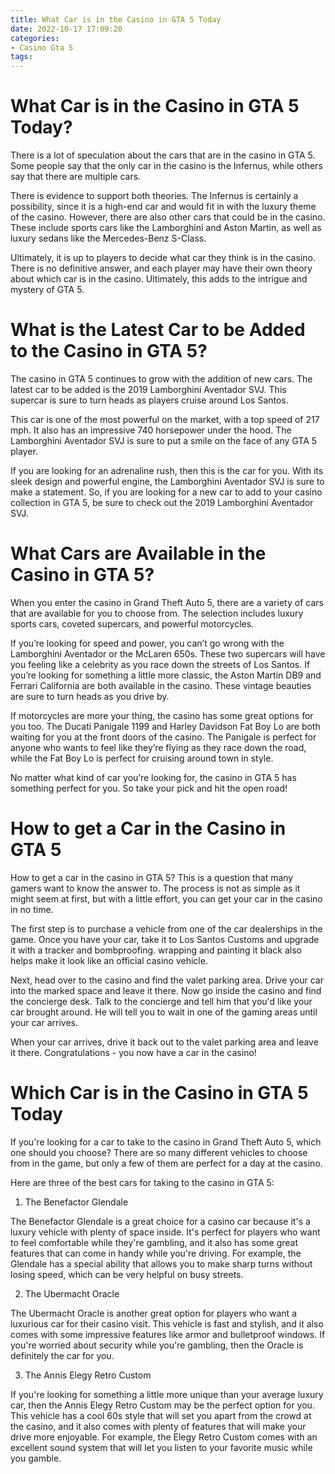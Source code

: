 ```yaml
---
title: What Car is in the Casino in GTA 5 Today
date: 2022-10-17 17:09:20
categories:
- Casino Gta 5
tags:
---
```



#  What Car is in the Casino in GTA 5 Today?

There is a lot of speculation about the cars that are in the casino in GTA 5. Some people say that the only car in the casino is the Infernus, while others say that there are multiple cars.

There is evidence to support both theories. The Infernus is certainly a possibility, since it is a high-end car and would fit in with the luxury theme of the casino. However, there are also other cars that could be in the casino. These include sports cars like the Lamborghini and Aston Martin, as well as luxury sedans like the Mercedes-Benz S-Class.

Ultimately, it is up to players to decide what car they think is in the casino. There is no definitive answer, and each player may have their own theory about which car is in the casino. Ultimately, this adds to the intrigue and mystery of GTA 5.

#  What is the Latest Car to be Added to the Casino in GTA 5?

The casino in GTA 5 continues to grow with the addition of new cars. The latest car to be added is the 2019 Lamborghini Aventador SVJ. This supercar is sure to turn heads as players cruise around Los Santos.

This car is one of the most powerful on the market, with a top speed of 217 mph. It also has an impressive 740 horsepower under the hood. The Lamborghini Aventador SVJ is sure to put a smile on the face of any GTA 5 player.

If you are looking for an adrenaline rush, then this is the car for you. With its sleek design and powerful engine, the Lamborghini Aventador SVJ is sure to make a statement. So, if you are looking for a new car to add to your casino collection in GTA 5, be sure to check out the 2019 Lamborghini Aventador SVJ.

#  What Cars are Available in the Casino in GTA 5?

When you enter the casino in Grand Theft Auto 5, there are a variety of cars that are available for you to choose from. The selection includes luxury sports cars, coveted supercars, and powerful motorcycles.

If you’re looking for speed and power, you can’t go wrong with the Lamborghini Aventador or the McLaren 650s. These two supercars will have you feeling like a celebrity as you race down the streets of Los Santos. If you’re looking for something a little more classic, the Aston Martin DB9 and Ferrari California are both available in the casino. These vintage beauties are sure to turn heads as you drive by.

If motorcycles are more your thing, the casino has some great options for you too. The Ducati Panigale 1199 and Harley Davidson Fat Boy Lo are both waiting for you at the front doors of the casino. The Panigale is perfect for anyone who wants to feel like they’re flying as they race down the road, while the Fat Boy Lo is perfect for cruising around town in style.

No matter what kind of car you’re looking for, the casino in GTA 5 has something perfect for you. So take your pick and hit the open road!

#  How to get a Car in the Casino in GTA 5

How to get a car in the casino in GTA 5? This is a question that many gamers want to know the answer to. The process is not as simple as it might seem at first, but with a little effort, you can get your car in the casino in no time.

The first step is to purchase a vehicle from one of the car dealerships in the game. Once you have your car, take it to Los Santos Customs and upgrade it with a tracker and bombproofing. wrapping and painting it black also helps make it look like an official casino vehicle.

Next, head over to the casino and find the valet parking area. Drive your car into the marked space and leave it there. Now go inside the casino and find the concierge desk. Talk to the concierge and tell him that you'd like your car brought around. He will tell you to wait in one of the gaming areas until your car arrives.

When your car arrives, drive it back out to the valet parking area and leave it there. Congratulations - you now have a car in the casino!

#  Which Car is in the Casino in GTA 5 Today

If you're looking for a car to take to the casino in Grand Theft Auto 5, which one should you choose? There are so many different vehicles to choose from in the game, but only a few of them are perfect for a day at the casino.

Here are three of the best cars for taking to the casino in GTA 5:

1. The Benefactor Glendale

The Benefactor Glendale is a great choice for a casino car because it's a luxury vehicle with plenty of space inside. It's perfect for players who want to feel comfortable while they're gambling, and it also has some great features that can come in handy while you're driving. For example, the Glendale has a special ability that allows you to make sharp turns without losing speed, which can be very helpful on busy streets.

2. The Ubermacht Oracle

The Ubermacht Oracle is another great option for players who want a luxurious car for their casino visit. This vehicle is fast and stylish, and it also comes with some impressive features like armor and bulletproof windows. If you're worried about security while you're gambling, then the Oracle is definitely the car for you.

3. The Annis Elegy Retro Custom

If you're looking for something a little more unique than your average luxury car, then the Annis Elegy Retro Custom may be the perfect option for you. This vehicle has a cool 60s style that will set you apart from the crowd at the casino, and it also comes with plenty of features that will make your drive more enjoyable. For example, the Elegy Retro Custom comes with an excellent sound system that will let you listen to your favorite music while you gamble.